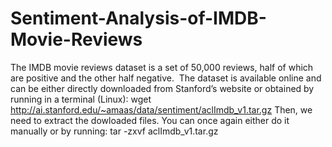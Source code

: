 # Sentiment-Analysis-of-IMDB-Movie-Reviews
The IMDB movie reviews dataset is a set of 50,000 reviews, half of which are positive and the other half negative.     The dataset is available online and can be either directly downloaded from Stanford’s website or obtained by running in a terminal (Linux):   wget http://ai.stanford.edu/~amaas/data/sentiment/aclImdb_v1.tar.gz    Then, we need to extract the dowloaded files. You can once again either do it manually or by running:    tar -zxvf aclImdb_v1.tar.gz
